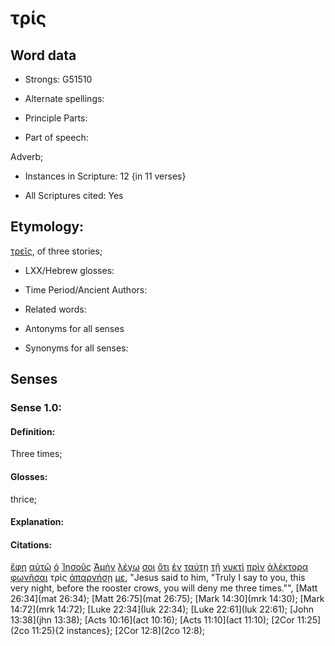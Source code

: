 # τρίς

<!-- Status: S2=NeedsReview -->
<!-- Lexica used for edits: BDAG, FFM, LN, A-S -->

## Word data

* Strongs: G51510

* Alternate spellings:

* Principle Parts: 

* Part of speech: 

Adverb;

* Instances in Scripture: 12 {in 11 verses}

* All Scriptures cited: Yes

## Etymology: 

[τρεῖς](../G51520/01.md), of three stories;

* LXX/Hebrew glosses: 

* Time Period/Ancient Authors: 

* Related words: 

* Antonyms for all senses

* Synonyms for all senses: 

## Senses 

### Sense 1.0:

#### Definition: 

Three times;

#### Glosses:

thrice;

#### Explanation:

#### Citations:

[ἔφη](../G53460/01.md) [αὐτῷ](../G08460/01.md) [ὁ](../G35880/01.md) [Ἰησοῦς](../G24240/01.md) [Ἀμὴν](../G02810/01.md) [λέγω](../G30040/01.md) [σοι](../G47710/01.md) [ὅτι](../G37540/01.md) [ἐν](../G17220/01.md) [ταύτῃ](../G37780/01.md) [τῇ](../G35880/01.md) [νυκτὶ](../G35710/01.md) [πρὶν](../G42500/01.md) [ἀλέκτορα](../G02200/01.md) [φωνῆσαι](../G54550/01.md) τρὶς [ἀπαρνήσῃ](../G05330/01.md) [με](../G14730/01.md), 
"Jesus said to him, "Truly I say to you, this very night, before the rooster crows, you will deny me three times."", 
[Matt 26:34](mat 26:34);  [Matt 26:75](mat 26:75);  [Mark 14:30](mrk 14:30);  [Mark 14:72](mrk 14:72);  [Luke 22:34](luk 22:34);  [Luke 22:61](luk 22:61);  [John 13:38](jhn 13:38);  [Acts 10:16](act 10:16);  [Acts 11:10](act 11:10);  [2Cor 11:25](2co 11:25){2 instances};  [2Cor 12:8](2co 12:8);                                       
